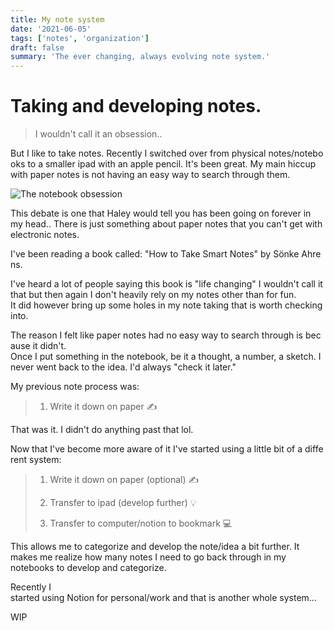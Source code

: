 ```yaml
---
title: My note system
date: '2021-06-05'
tags: ['notes', 'organization']
draft: false
summary: 'The ever changing, always evolving note system.'
---
```


# Taking and developing notes.

> I wouldn't call it an obsession..

But I like to take notes. Recently I switched over from physical notes/notebooks to a smaller ipad with an apple pencil. It's been great. My main hiccup with paper notes is not having an easy way to search through them.

![The notebook obsession](/static/images/notes/notesPoll.png)

This debate is one that Haley would tell you has been going on forever in my head.. There is just something about paper notes that you can't get with electronic notes.

I've been reading a book called: "How to Take Smart Notes" by Sönke Ahrens.

I've heard a lot of people saying this book is "life changing" I wouldn't call it that but then again I don't heavily rely on my notes other than for fun. It did however bring up some holes in my note taking that is worth checking into.

The reason I felt like paper notes had no easy way to search through is because it didn't. Once I put something in the notebook, be it a thought, a number, a sketch. I never went back to the idea. I'd always "check it later."

My previous note process was:

> 1. Write it down on paper ✍️

That was it. I didn't do anything past that lol.

Now that I've become more aware of it I've started using a little bit of a different system:

> 1. Write it down on paper (optional) ✍️
>
> 2. Transfer to ipad (develop further) 💡
>
> 3. Transfer to computer/notion to bookmark 💻

This allows me to categorize and develop the note/idea a bit further. It makes me realize how many notes I need to go back through in my notebooks to develop and categorize.

Recently I started using Notion for personal/work and that is another whole system...

WIP
